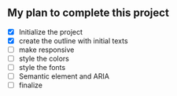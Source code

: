 ## My plan to complete this project

- [x] Initialize the project
- [x] create the outline with initial texts
- [ ] make responsive
- [ ] style the colors
- [ ] style the fonts
- [ ] Semantic element and ARIA 
- [ ] finalize
